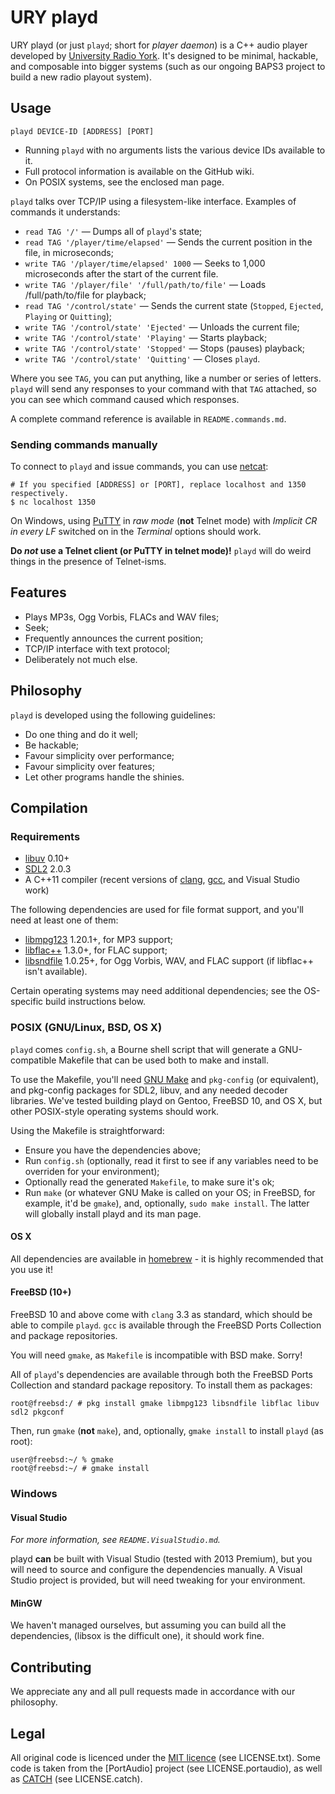 # URY playd

URY playd (or just `playd`; short for _player daemon_) is a C++ audio
player developed by [University Radio York].  It's designed to be
minimal, hackable, and composable into bigger systems (such as our
ongoing BAPS3 project to build a new radio playout system).


## Usage

`playd DEVICE-ID [ADDRESS] [PORT]`

* Running `playd` with no arguments lists the various device IDs
  available to it.
* Full protocol information is available on the GitHub wiki.
* On POSIX systems, see the enclosed man page.

`playd` talks over TCP/IP using a filesystem-like interface.
Examples of commands it understands:

* `read TAG '/'` — Dumps all of `playd`'s state;
* `read TAG '/player/time/elapsed'` — Sends the current position in the file, in microseconds;
* `write TAG '/player/time/elapsed' 1000` — Seeks to 1,000 microseconds after the start of the current file.
* `write TAG '/player/file' '/full/path/to/file'` — Loads /full/path/to/file for playback;
* `read TAG '/control/state'` — Sends the current state (`Stopped`, `Ejected`, `Playing` or `Quitting`);
* `write TAG '/control/state' 'Ejected'` — Unloads the current file;
* `write TAG '/control/state' 'Playing'` — Starts playback;
* `write TAG '/control/state' 'Stopped'` — Stops (pauses) playback;
* `write TAG '/control/state' 'Quitting'` — Closes `playd`.

Where you see `TAG`, you can put anything, like a number or series of letters.
`playd` will send any responses to your command with that `TAG` attached, so you
can see which command caused which responses.

A complete command reference is available in `README.commands.md`.

### Sending commands manually

To connect to `playd` and issue commands, you can use [netcat]:

    # If you specified [ADDRESS] or [PORT], replace localhost and 1350 respectively.
    $ nc localhost 1350

On Windows, using [PuTTY] in _raw mode_ (__not__ Telnet mode) with
_Implicit CR in every LF_ switched on in the _Terminal_ options should
work.

__Do _not_ use a Telnet client (or PuTTY in telnet mode)!__  `playd` will
do weird things in the presence of Telnet-isms.


## Features

* Plays MP3s, Ogg Vorbis, FLACs and WAV files;
* Seek;
* Frequently announces the current position;
* TCP/IP interface with text protocol;
* Deliberately not much else.


## Philosophy

`playd` is developed using the following guidelines:

* Do one thing and do it well;
* Be hackable;
* Favour simplicity over performance;
* Favour simplicity over features;
* Let other programs handle the shinies.


## Compilation

### Requirements

* [libuv] 0.10+
* [SDL2] 2.0.3
* A C++11 compiler (recent versions of [clang], [gcc], and Visual Studio
  work)

The following dependencies are used for file format support, and you'll need at
least one of them:

* [libmpg123] 1.20.1+, for MP3 support;
* [libflac++] 1.3.0+, for FLAC support;
* [libsndfile] 1.0.25+, for Ogg Vorbis, WAV, and FLAC support (if libflac++ isn't available).

Certain operating systems may need additional dependencies; see the OS-specific
build instructions below.

### POSIX (GNU/Linux, BSD, OS X)

`playd` comes `config.sh`, a Bourne shell script that will generate a
GNU-compatible Makefile that can be used both to make and install.

To use the Makefile, you'll need [GNU Make] and `pkg-config` (or equivalent),
and pkg-config packages for SDL2, libuv, and any needed decoder libraries.
We've tested building playd on Gentoo, FreeBSD 10, and OS X, but other
POSIX-style operating systems should work.

Using the Makefile is straightforward:

* Ensure you have the dependencies above;
* Run `config.sh` (optionally, read it first to see if any variables need to be
  overriden for your environment);
* Optionally read the generated `Makefile`, to make sure it's ok;
* Run `make` (or whatever GNU Make is called on your OS; in FreeBSD, for
  example, it'd be `gmake`), and, optionally, `sudo make install`.
  The latter will globally install playd and its man page.

#### OS X

All dependencies are available in [homebrew] - it is highly recommended that
you use it!

#### FreeBSD (10+)

FreeBSD 10 and above come with `clang` 3.3 as standard, which should be able to
compile `playd`.  `gcc` is available through the FreeBSD Ports Collection
and package repositories.

You will need `gmake`, as `Makefile` is incompatible with BSD make.  Sorry!

All of `playd`'s dependencies are available through both the FreeBSD Ports
Collection and standard package repository.  To install them as packages:

    root@freebsd:/ # pkg install gmake libmpg123 libsndfile libflac libuv sdl2 pkgconf

Then, run `gmake` (__not__ `make`), and, optionally, `gmake install` to install
`playd` (as root):

    user@freebsd:~/ % gmake
    root@freebsd:~/ # gmake install

### Windows

#### Visual Studio

_For more information, see `README.VisualStudio.md`._

playd **can** be built with Visual Studio (tested with 2013 Premium), but
you will need to source and configure the dependencies manually.  A Visual
Studio project is provided, but will need tweaking for your environment.

#### MinGW

We haven't managed ourselves, but assuming you can build all the dependencies,
(libsox is the difficult one), it should work fine.


## Contributing

We appreciate any and all pull requests made in accordance with our
philosophy.


## Legal

All original code is licenced under the [MIT licence] (see LICENSE.txt).
Some code is taken from the [PortAudio] project (see LICENSE.portaudio),
as well as [CATCH] (see LICENSE.catch).


[CATCH]:                 http://catch-lib.net
[clang]:                 http://clang.llvm.org
[gcc]:                   https://gcc.gnu.org
[GNU Make]:              https://www.gnu.org/software/make/
[Homebrew]:              http://brew.sh
[libmpg123]:             http://www.mpg123.de
[libflac++]:             https://xiph.org/flac/
[libsndfile]:            http://www.mega-nerd.com/libsndfile/
[libsox]:                http://sox.sourceforge.net
[libuv]:                 https://github.com/joyent/libuv
[MIT licence]:           http://opensource.org/licenses/MIT
[netcat]:                http://nc110.sourceforge.net
[SDL2]:                  https://www.libsdl.org
[PuTTY]:                 http://www.chiark.greenend.org.uk/~sgtatham/putty/
[University Radio York]: http://ury.org.uk
